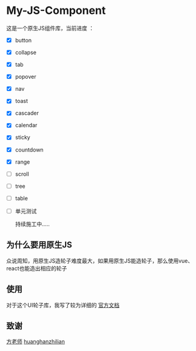# My-JS-Component
这是一个原生JS组件库，当前进度 ：

- [x] button

- [x] collapse

- [x] tab

- [x] popover

- [x] nav

- [x] toast

- [x] cascader

- [x] calendar

- [x] sticky

- [x] countdown

- [x] range

- [ ] scroll

- [ ] tree

- [ ] table

- [ ] 单元测试

  持续施工中.....

## 为什么要用原生JS

众说周知，用原生JS造轮子难度最大，如果用原生JS能造轮子，那么使用vue、react也能造出相应的轮子

## 使用

对于这个UI轮子库，我写了较为详细的 [官方文档](https://neilai.github.io/My-JS-Component/install)

## 致谢

[方老师](https://github.com/FrankFang)  [huanghanzhilian](https://github.com/huanghanzhilian)



